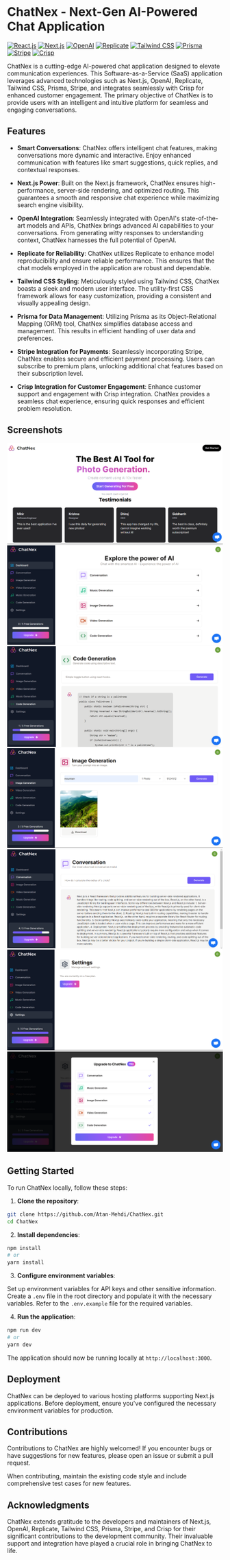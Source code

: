 # ChatNex - Next-Gen AI-Powered Chat Application

[![React.js](https://img.shields.io/badge/React.js-v18.2.0-blue.svg)](https://opensource.org/licenses/MIT)
[![Next.js](https://img.shields.io/badge/Next.js-v13.4.12-blueviolet.svg)](https://nextjs.org/)
[![OpenAI](https://img.shields.io/badge/OpenAI-API-yellow.svg)](https://openai.com/)
[![Replicate](https://img.shields.io/badge/Replicate-v0.12.3-orange.svg)](https://replicate.ai/)
[![Tailwind CSS](https://img.shields.io/badge/Tailwind%20CSS-v3.3.3-blue.svg)](https://tailwindcss.com/)
[![Prisma](https://img.shields.io/badge/Prisma-v5.0.0-lightgrey.svg)](https://prisma.io/)
[![Stripe](https://img.shields.io/badge/Stripe-API%20v12.16.0-green.svg)](https://stripe.com/)
[![Crisp](https://img.shields.io/badge/crisp-chat.svg)](https://crisp.chat/)


ChatNex is a cutting-edge AI-powered chat application designed to elevate communication experiences. This Software-as-a-Service (SaaS) application leverages advanced technologies such as Next.js, OpenAI, Replicate, Tailwind CSS, Prisma, Stripe, and integrates seamlessly with Crisp for enhanced customer engagement. The primary objective of ChatNex is to provide users with an intelligent and intuitive platform for seamless and engaging conversations.

## Features

- **Smart Conversations**: ChatNex offers intelligent chat features, making conversations more dynamic and interactive. Enjoy enhanced communication with features like smart suggestions, quick replies, and contextual responses.

- **Next.js Power**: Built on the Next.js framework, ChatNex ensures high-performance, server-side rendering, and optimized routing. This guarantees a smooth and responsive chat experience while maximizing search engine visibility.

- **OpenAI Integration**: Seamlessly integrated with OpenAI's state-of-the-art models and APIs, ChatNex brings advanced AI capabilities to your conversations. From generating witty responses to understanding context, ChatNex harnesses the full potential of OpenAI.

- **Replicate for Reliability**: ChatNex utilizes Replicate to enhance model reproducibility and ensure reliable performance. This ensures that the chat models employed in the application are robust and dependable.

- **Tailwind CSS Styling**: Meticulously styled using Tailwind CSS, ChatNex boasts a sleek and modern user interface. The utility-first CSS framework allows for easy customization, providing a consistent and visually appealing design.

- **Prisma for Data Management**: Utilizing Prisma as its Object-Relational Mapping (ORM) tool, ChatNex simplifies database access and management. This results in efficient handling of user data and preferences.

- **Stripe Integration for Payments**: Seamlessly incorporating Stripe, ChatNex enables secure and efficient payment processing. Users can subscribe to premium plans, unlocking additional chat features based on their subscription level.

- **Crisp Integration for Customer Engagement**: Enhance customer support and engagement with Crisp integration. ChatNex provides a seamless chat experience, ensuring quick responses and efficient problem resolution.

## Screenshots

![alt text](https://github.com/Atan-Mehdi/ChatNex/blob/main/chat-nex-ss/Screenshot%202024-03-02%20200140.png)
![alt text](https://github.com/Atan-Mehdi/ChatNex/blob/main/chat-nex-ss/Screenshot%202024-03-02%20200633.png)
![alt text](https://github.com/Atan-Mehdi/ChatNex/blob/main/chat-nex-ss/Screenshot%202024-03-02%20200735.png)
![alt text](https://github.com/Atan-Mehdi/ChatNex/blob/main/chat-nex-ss/Screenshot%202024-03-02%20201111.png)
![alt text](https://github.com/Atan-Mehdi/ChatNex/blob/main/chat-nex-ss/Screenshot%202024-03-02%20201810.png)
![alt text](https://github.com/Atan-Mehdi/ChatNex/blob/main/chat-nex-ss/Screenshot%202024-03-02%20201844.png)
![alt text](https://github.com/Atan-Mehdi/ChatNex/blob/main/chat-nex-ss/Screenshot%202024-03-02%20201857.png)

## Getting Started

To run ChatNex locally, follow these steps:

1. **Clone the repository**:

```bash
git clone https://github.com/Atan-Mehdi/ChatNex.git
cd ChatNex
```

2. **Install dependencies**:

```bash
npm install
# or
yarn install
```

3. **Configure environment variables**:

Set up environment variables for API keys and other sensitive information. Create a `.env` file in the root directory and populate it with the necessary variables. Refer to the `.env.example` file for the required variables.

4. **Run the application**:

```bash
npm run dev
# or
yarn dev
```

The application should now be running locally at `http://localhost:3000`.

## Deployment

ChatNex can be deployed to various hosting platforms supporting Next.js applications. Before deployment, ensure you've configured the necessary environment variables for production.

## Contributions

Contributions to ChatNex are highly welcomed! If you encounter bugs or have suggestions for new features, please open an issue or submit a pull request.

When contributing, maintain the existing code style and include comprehensive test cases for new features.

## Acknowledgments

ChatNex extends gratitude to the developers and maintainers of Next.js, OpenAI, Replicate, Tailwind CSS, Prisma, Stripe, and Crisp for their significant contributions to the development community. Their invaluable support and integration have played a crucial role in bringing ChatNex to life.
